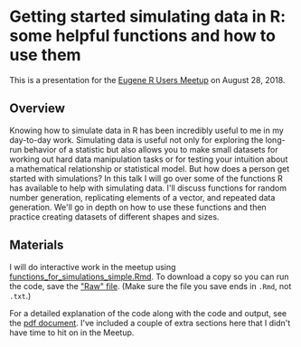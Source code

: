 # Getting started simulating data in R: some helpful functions and how to use them

This is a presentation for the [Eugene R Users Meetup](https://www.meetup.com/meetup-group-cwPiAlnB/) on August 28, 2018.

## Overview

Knowing how to simulate data in R has been incredibly useful to me in my day-to-day work.  Simulating data is useful not only for exploring the long-run behavior of a statistic but also allows you to make small datasets for working out hard data manipulation tasks or for testing your intuition about a mathematical relationship or statistical model.  But how does a person get started with simulations?  In this talk I will go over some of the functions R has available to help with simulating data.  I'll discuss functions for random number generation, replicating elements of a vector, and repeated data generation.  We'll go in depth on how to use these functions and then practice creating datasets of different shapes and sizes. 

## Materials

I will do interactive work in the meetup using  [functions_for_simulations_simple.Rmd](https://github.com/aosmith16/simulation-helper-functions/blob/master/functions_for_simulations_simple.Rmd).  To download a copy so you can run the code, save the ["Raw" file](https://raw.githubusercontent.com/aosmith16/simulation-helper-functions/master/functions_for_simulations_simple.Rmd).  (Make sure the file you save ends in `.Rmd`, not `.txt`.)

For a detailed explanation of the code along with the code and output, see the [pdf document](https://github.com/aosmith16/simulation-helper-functions/blob/master/functions_for_simulations_detailed.pdf).  I've included a couple of extra sections here that I didn't have time to hit on in the Meetup.
